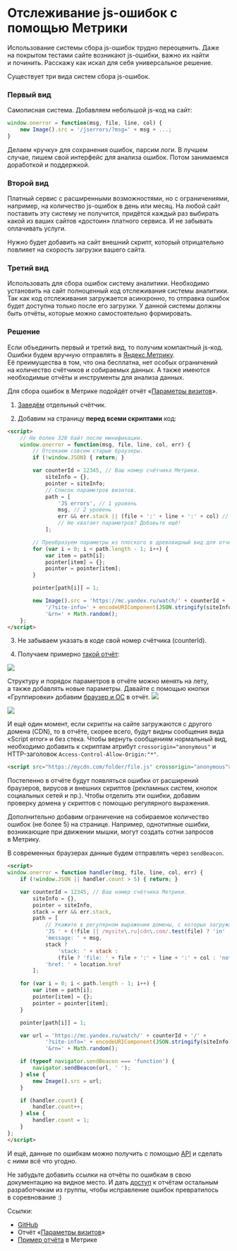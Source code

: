# Отслеживание js-ошибок с помощью Метрики
Использование системы сбора js-ошибок трудно переоценить.
Даже на покрытом тестами сайте возникают js-ошибки, важно их найти и починить.
Расскажу как искал для себя универсальное решение.
<habracut/>

Существует три вида систем сбора js-ошибок.

### Первый вид
Самописная система. Добавляем небольшой js-код на сайт:
```js
window.onerror = function(msg, file, line, col) {
    new Image().src = '/jserrors/?msg=' + msg + ...;
}
```
Делаем «ручку» для сохранения ошибок, парсим логи.
В лучшем случае, пишем свой интерфейс для анализа ошибок.
Потом занимаемся доработкой и поддержкой.

### Второй вид
Платный сервис с расширенными возможностями, но с ограничениями, например, на количество js-ошибок в день или месяц.
На любой сайт поставить эту систему не получится, придётся каждый раз выбирать какой из ваших сайтов «достоин» платного сервиса.
И не забывать оплачивать услуги.

Нужно будет добавить на сайт внешний скрипт, который отрицательно повлияет на скорость загрузки вашего сайта.

### Третий вид
Использовать для сбора ошибок систему аналитики.
Необходимо установить на сайт полноценный код отслеживания системы аналитики.
Так как код отслеживания загружается асинхронно, то отправка ошибок будет доступна только после его загрузки.
У данной системы должны быть отчёты, которые можно самостоятельно формировать.

### Решение

Если объединить первый и третий вид, то получим компактный js-код. Ошибки будем вручную отправлять в [Яндекс.Метрику](https://metrika.yandex.ru).
Её преимущества в том, что она бесплатна, нет особых ограничений на количество счётчиков и собираемых данных.
А также имеются необходимые отчёты и инструменты для анализа данных.

Для сбора ошибок в Метрике подойдёт отчёт «[Параметры визитов](https://yandex.ru/support/metrika/reports/visit-params.xml)».

1. [Заведём](https://metrika.yandex.ru/add) отдельный счётчик.

2. Добавим на страницу **перед всеми скриптами** код:
```html
<script>
    // Не более 320 байт после минификации.
    window.onerror = function(msg, file, line, col, err) {
        // Отсекаем совсем старые браузеры.
        if (!window.JSON) { return; }

        var counterId = 12345, // Ваш номер счётчика Метрики.
            siteInfo = {},
            pointer = siteInfo;
            // Список параметров визитов.
            path = [
                'JS errors', // 1 уровень
                msg, // 2 уровень
                err && err.stack || (file + ':' + line + ':' + col) // 3 уровень
                // Не хватает параметров? Добавьте ещё!
            ];

        // Преобразуем параметры из плоского в древовидный вид для отчёта.
        for (var i = 0; i < path.length - 1; i++) {
            var item = path[i];
            pointer[item] = {};
            pointer = pointer[item];
        }

        pointer[path[i]] = 1;

        new Image().src = 'https://mc.yandex.ru/watch/' + counterId +
            '/?site-info=' + encodeURIComponent(JSON.stringify(siteInfo))
            '&rn=' + Math.random();
    };
</script>
```

3. Не забываем указать в коде свой номер счётчика (counterId).

4. Получаем примерно [такой отчёт](https://metrika.yandex.ru/stat/user_vars?group=dekaminute&chart_type=pie&period=2017-03-12%3A2017-03-12&id=43395579):
<img src="https://raw.githubusercontent.com/hcodes/metrika-js-errors/master/screenshots/1.png" />

Структуру и порядок параметров в отчёте можно менять на лету, а также добавлять новые параметры.
Давайте с помощью кнопки «Группировки» добавим [браузер и ОС](https://metrika.yandex.ru/stat/user_vars?selected_rows=yZkKR9&chart_type=pie&period=2017-03-12%3A2017-03-12&metrics=ym%3As%3Avisits%2Cym%3As%3AsumParams&dimensions=ym%3As%3AparamsLevel1%2Cym%3As%3AoperatingSystemRoot%2Cym%3As%3Abrowser%2Cym%3As%3AparamsLevel2%2Cym%3As%3AparamsLevel3%2Cym%3As%3AparamsLevel4%2Cym%3As%3AparamsLevel5&id=43395579) в отчёт.
<img src="https://raw.githubusercontent.com/hcodes/metrika-js-errors/master/screenshots/3.png" />


<img src="https://raw.githubusercontent.com/hcodes/metrika-js-errors/master/screenshots/4.png" />

И ещё один момент, если скрипты на сайте загружаются с другого домена (CDN), то в отчёте, скорее всего, будут видны сообщения вида «Script error» и без стека.
Чтобы вернуть сообщениям нормальный вид, необходимо добавить к скриптам атрибут `crossorigin="anonymous"` и HTTP-заголовок `Access-Control-Allow-Origin:"*"`.
```html
<script src="https://mycdn.com/folder/file.js" crossorigin="anonymous"></script>
```

Постепенно в отчёте будут появляться ошибки от расширений браузеров, вирусов и внешних скриптов (рекламных систем, кнопок социальных сетей и пр.). Чтобы отделить эти ошибки, добавим проверку домена у скриптов с помощью регулярного выражения.

Дополнительно добавим ограничение на собираемое количество ошибок (не более 5) на странице. Например, однотипные ошибки, возникающие при движении мышки, могут создать сотни запросов в Метрику.

В современных браузерах данные будем отправлять через `sendBeacon`.

```html
<script>
window.onerror = function handler(msg, file, line, col, err) {
    if (!window.JSON || handler.count > 5) { return; }

    var counterId = 12345, // Ваш номер счётчика Метрики.
        siteInfo = {},
        pointer = siteInfo,
        stack = err && err.stack,
        path = [
            // Укажите в регулярном выражении домены, с которых загружаются ваши скрипты и сайт.
            'JS ' + (!file || /mysite\.ru|cdn\.com/.test(file) ? 'in' : 'ex') + 'ternal errors',
            'message: ' + msg,
            stack ?
                'stack: ' + stack :
                (file ? 'file: ' + file + ':' + line + ':' + col : 'nofile'),
            'href: ' + location.href
        ];

    for (var i = 0; i < path.length - 1; i++) {
        var item = path[i];
        pointer[item] = {};
        pointer = pointer[item];
    }

    pointer[path[i]] = 1;

    var url = 'https://mc.yandex.ru/watch/' + counterId + '/' +
            '?site-info=' + encodeURIComponent(JSON.stringify(siteInfo)) +
            '&rn=' + Math.random();

    if (typeof navigator.sendBeacon === 'function') {
        navigator.sendBeacon(url, ' ');
    } else {
        new Image().src = url;
    }

    if (handler.count) {
        handler.count++;
    } else {
        handler.count = 1;
    }
};
</script>
```

И ещё, данные по ошибкам можно получить с помощью [API](https://tech.yandex.ru/metrika/) и сделать с ними всё что угодно.

Не забудьте добавить ссылки на отчёты по ошибкам в свою документацию на видное место.
И дать [доступ](https://yandex.ru/support/metrika/general/access.xml) к отчётам остальным разработчикам из группы, чтобы исправление ошибок превратилось в соревнование :)

Ссылки:
- [GitHub](https://github.com/hcodes/metrika-js-errors/)
- Отчёт «[Параметры визитов](https://yandex.ru/support/metrika/reports/visit-params.xml)»
- [Пример отчёта](https://metrika.yandex.ru/stat/user_vars?selected_rows=yZkKR9&chart_type=pie&period=2017-03-12%3A2017-03-12&metrics=ym%3As%3Avisits%2Cym%3As%3AsumParams&dimensions=ym%3As%3AparamsLevel1%2Cym%3As%3AoperatingSystemRoot%2Cym%3As%3Abrowser%2Cym%3As%3AparamsLevel2%2Cym%3As%3AparamsLevel3%2Cym%3As%3AparamsLevel4%2Cym%3As%3AparamsLevel5&id=43395579) в Метрике
